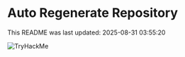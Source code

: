 # Auto Regenerate Repository

This README was last updated: 2025-08-31 03:55:20

 ![TryHackMe](https://tryhackme.com/badge/533634)